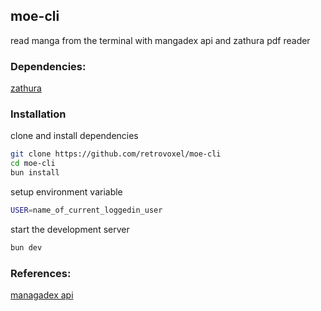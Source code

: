 ## moe-cli 
read manga from the terminal with mangadex api and zathura pdf reader

### Dependencies:
 [zathura](https://github.com/pwmt/zathura)

### Installation
clone and install dependencies
```bash
git clone https://github.com/retrovoxel/moe-cli
cd moe-cli
bun install
```

setup environment variable
```bash
USER=name_of_current_loggedin_user
```
start the development server
```bash 
bun dev
```
### References:
 [managadex api](https://api.mangadex.org/docs/)
